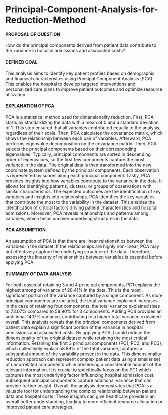 # Principal-Component-Analysis-for-Reduction-Method

#### PROPOSAL OF QUESTION
How do the principal components derived from patient data contribute to the variance in hospital admissions and associated costs?
#### DEFINED GOAL
This analysis aims to identify key patient profiles based on demographic and financial characteristics using Principal Component Analysis (PCA). This enables the hospital to develop targeted interventions and personalized care plans to improve patient outcomes and optimize resource utilization. 
#### EXPLANATION OF PCA
PCA is a statistical method used for dimensionality reduction. First, PCA starts by standardizing the data with a mean of 0 and a standard deviation of 1. This step ensured that all variables contributed equally to the analysis, regardless of their scale. Then, PCA calculates the covariance matrix, which shows the relationship between each pair of variables. Afterward, PCA performs eigenvalue decomposition on the covariance matrix. Then, PCA selects the principal components based on their corresponding eigenvalues. Typically, principal components are sorted in descending order of eigenvalues, so the first few components capture the most variance in the data. The original data is then transformed into the new coordinate system defined by the principal components. Each observation is represented by scores along each principal component. Lastly, PCA provides insights into how variables contribute to the variance in the data. It allows for identifying patterns, clusters, or groups of observations with similar characteristics. 
The expected outcomes are the identification of key variables and insights into relationships. PCA identifies the key variables that contribute the most to the variability in the dataset. This enables the identification of critical factors driving patient characteristics and hospital admissions. Moreover, PCA reveals relationships and patterns among variables, which helps uncover underlying structures in the data. 
#### PCA ASSUMPTION
An assumption of PCA is that there are linear relationships between the variables in the dataset. If the relationships are highly non-linear, PCA may not effectively capture the underlying structure of the data. Therefore, assessing the linearity of relationships between variables is essential before applying PCA. 
#### SUMMARY OF DATA ANALYSIS
For both cases of retaining 3 and 4 principal components, PC1 explains the highest among of variance of 28.41% in the data. This is the most significant portion of the variance captured by a single component. As more principal components are included, the total variance explained increases. In the case of retaining four components, the total variance explained rises to 73.07% compared to 58.90% for 3 components. Adding PC4 provides an additional 14.17% variance, contributing to a higher total variance explained overall.
This analysis reveals that the principal components derived from patient data explain a significant portion of the variance in hospital admissions and associated costs. By applying PCA, I could reduce the dimensionality of the original dataset while retaining the most critical information. Retaining the first 3 principal components (PC1, PC2, and PC3), which collectively explain 58.89% of the total variance, captures a substantial amount of the variability present in the data. This dimensionality reduction approach can represent complex patient data using a smaller set of uncorrelated components while preserving a considerable amount of the relevant information. 
It is crucial to specifically focus on the PC1 which captures the most underlying factor influencing hospital admission cost. Subsequent principal components capture additional variance that can provide further insight.
Overall, the analysis demonstrates that PCA is a valuable tool for understanding the complex relationship between patient data and hospital costs. These insights can give healthcare providers an overall better understanding, leading to more efficient resource allocation or improved patient care strategies. 
